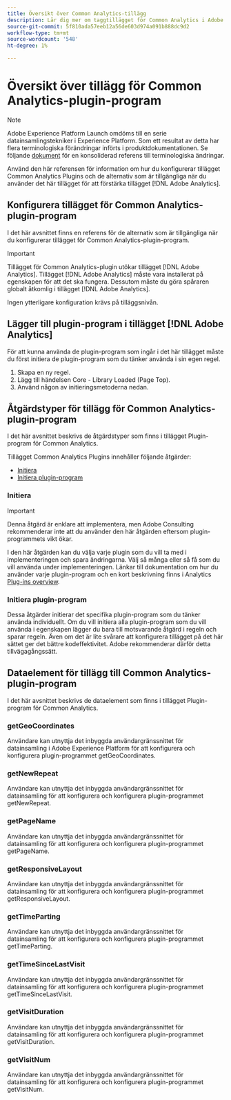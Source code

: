 ```yaml
---
title: Översikt över Common Analytics-tillägg
description: Lär dig mer om taggtillägget för Common Analytics i Adobe Experience Platform.
source-git-commit: 5f810ada57eeb12a56de603d974a091b888dc9d2
workflow-type: tm+mt
source-wordcount: '548'
ht-degree: 1%

---
```


# Översikt över tillägg för Common Analytics-plugin-program

>[!NOTE]
>
>Adobe Experience Platform Launch omdöms till en serie datainsamlingstekniker i Experience Platform. Som ett resultat av detta har flera terminologiska förändringar införts i produktdokumentationen. Se följande [dokument](../../../term-updates.md) för en konsoliderad referens till terminologiska ändringar.

Använd den här referensen för information om hur du konfigurerar tillägget Common Analytics Plugins och de alternativ som är tillgängliga när du använder det här tillägget för att förstärka tillägget [!DNL Adobe Analytics].

## Konfigurera tillägget för Common Analytics-plugin-program

I det här avsnittet finns en referens för de alternativ som är tillgängliga när du konfigurerar tillägget för Common Analytics-plugin-program.

>[!IMPORTANT]
>
>Tillägget för Common Analytics-plugin utökar tillägget [!DNL Adobe Analytics]. Tillägget [!DNL Adobe Analytics] måste vara installerat på egenskapen för att det ska fungera. Dessutom måste du göra spåraren globalt åtkomlig i tillägget [!DNL Adobe Analytics].

Ingen ytterligare konfiguration krävs på tilläggsnivån.

## Lägger till plugin-program i tillägget [!DNL Adobe Analytics]

För att kunna använda de plugin-program som ingår i det här tillägget måste du först initiera de plugin-program som du tänker använda i sin egen regel.

1. Skapa en ny regel.
1. Lägg till händelsen Core - Library Loaded (Page Top).
1. Använd någon av initieringsmetoderna nedan.

## Åtgärdstyper för tillägg för Common Analytics-plugin-program

I det här avsnittet beskrivs de åtgärdstyper som finns i tillägget Plugin-program för Common Analytics.

Tillägget Common Analytics Plugins innehåller följande åtgärder:

* [Initiera](#initialize)
* [Initiera plugin-program](#initialize-plugin)

### Initiera

>[!IMPORTANT]
>
>Denna åtgärd är enklare att implementera, men Adobe Consulting rekommenderar inte att du använder den här åtgärden eftersom plugin-programmets vikt ökar.

I den här åtgärden kan du välja varje plugin som du vill ta med i implementeringen och spara ändringarna. Välj så många eller så få som du vill använda under implementeringen. Länkar till dokumentation om hur du använder varje plugin-program och en kort beskrivning finns i Analytics [Plug-ins overview](https://experienceleague.adobe.com/docs/analytics/implementation/vars/plugins/impl-plugins.html).

### Initiera plugin-program

Dessa åtgärder initierar det specifika plugin-program som du tänker använda individuellt. Om du vill initiera alla plugin-program som du vill använda i egenskapen lägger du bara till motsvarande åtgärd i regeln och sparar regeln. Även om det är lite svårare att konfigurera tillägget på det här sättet ger det bättre kodeffektivitet. Adobe rekommenderar därför detta tillvägagångssätt.

## Dataelement för tillägg till Common Analytics-plugin-program

I det här avsnittet beskrivs de dataelement som finns i tillägget Plugin-program för Common Analytics.

### getGeoCoordinates

Användare kan utnyttja det inbyggda användargränssnittet för datainsamling i Adobe Experience Platform för att konfigurera och konfigurera plugin-programmet getGeoCoordinates.

### getNewRepeat

Användare kan utnyttja det inbyggda användargränssnittet för datainsamling för att konfigurera och konfigurera plugin-programmet getNewRepeat.

### getPageName

Användare kan utnyttja det inbyggda användargränssnittet för datainsamling för att konfigurera och konfigurera plugin-programmet getPageName.

### getResponsiveLayout

Användare kan utnyttja det inbyggda användargränssnittet för datainsamling för att konfigurera och konfigurera plugin-programmet getResponsiveLayout.

### getTimeParting

Användare kan utnyttja det inbyggda användargränssnittet för datainsamling för att konfigurera och konfigurera plugin-programmet getTimeParting.

### getTimeSinceLastVisit

Användare kan utnyttja det inbyggda användargränssnittet för datainsamling för att konfigurera och konfigurera plugin-programmet getTimeSinceLastVisit.

### getVisitDuration

Användare kan utnyttja det inbyggda användargränssnittet för datainsamling för att konfigurera och konfigurera plugin-programmet getVisitDuration.

### getVisitNum

Användare kan utnyttja det inbyggda användargränssnittet för datainsamling för att konfigurera och konfigurera plugin-programmet getVisitNum.
